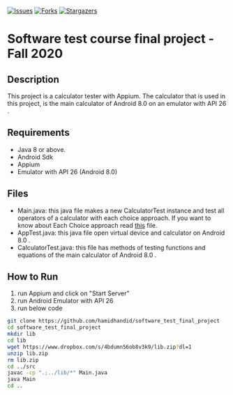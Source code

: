 [![Issues][issues-shield]][issues-url]
[![Forks][forks-shield]][forks-url]
[![Stargazers][stars-shield]][stars-url]

# Software test course final project - Fall 2020

## Description
This project is a calculator tester with Appium. The calculator that is used in this project, is the main calculator of Android 8.0 on an emulator with API 26 .

## Requirements
* Java 8 or above.
* Android Sdk
* Appium
* Emulator with API 26 (Android 8.0)

## Files
* Main.java: this java file makes a new CalculatorTest instance and test all operators of a calculator with each choice approach.
If you want to know about Each Choice approach read [this](https://www.google.com/url?sa=t&rct=j&q=&esrc=s&source=web&cd=&ved=2ahUKEwi03uv3rI3vAhUI8hQKHXPRBisQFjAAegQIBBAD&url=https%3A%2F%2Fwww.cs.montana.edu%2Fcourses%2Fse422%2FcurrentLectures%2FCh4.pdf&usg=AOvVaw2Jz1ldDyq6m9PEQ00zQUuS) file.
* AppTest.java: this java file open virtual device and calculator on Android 8.0 .
* CalculatorTest.java: this file has methods of testing functions and equations of the main calculator of Android 8.0 .

## How to Run
1. run Appium and click on "Start Server"
2. run Android Emulator with API 26
3. run below code
```bash
git clone https://github.com/hamidhandid/software_test_final_project
cd software_test_final_project
mkdir lib
cd lib
wget https://www.dropbox.com/s/4bdumn56ob8v3k9/lib.zip?dl=1
unzip lib.zip
rm lib.zip
cd ../src
javac -cp ".;../lib/*" Main.java
java Main
cd ..
```

[issues-shield]: https://img.shields.io/github/issues/hamidhandid/software_test_final_project
[issues-url]: https://github.com/hamidhandid/software_test_final_project/issues
[forks-shield]: https://img.shields.io/github/forks/hamidhandid/software_test_final_project
[forks-url]: https://github.com/hamidhandid/software_test_final_project/network/members
[stars-shield]: https://img.shields.io/github/stars/hamidhandid/software_test_final_project
[stars-url]: https://github.com/hamidhandid/software_test_final_project/stargazers

